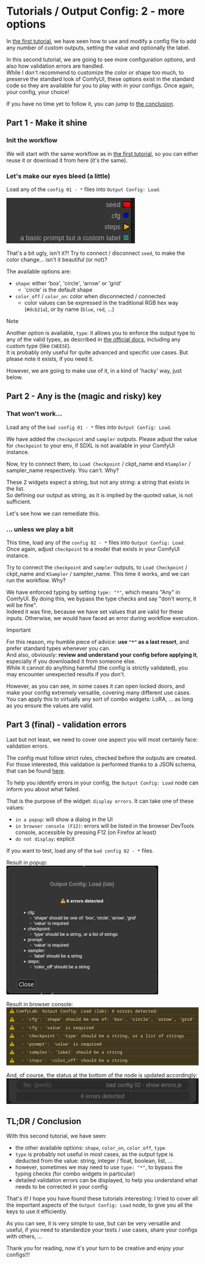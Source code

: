 # Tutorials / Output Config: 2 - more options

In [the first tutorial](<../1%20-%20simple%20(value%20and%20label)/>), we have seen how to use and modify a config file to add any number of custom outputs, setting the value and optionally the label.

In this second tutorial, we are going to see more configuration options, and also how validation errors are handled. \
While I don't recommend to customize the color or shape too much, to preserve the standard look of ComfyUI, these options exist in the standard code so they are available for you to play with in your configs. Once again, your config, your choice!

If you have no time yet to follow it, you can jump to [the conclusion](#tldr--conclusion).

## Part 1 - Make it shine

### Init the workflow

We will start with the same workflow as in [the first tutorial](<../1%20-%20simple%20(value%20and%20label)/>), so you can either reuse it or download it from here (it's the same).

### Let's make our eyes bleed (a little)

Load any of the `config 01 - *` files into `Output Config: Load`.

![node detail](./details/result%2001.jpg)

That's a bit ugly, isn't it?! Try to connect / disconnect `seed`, to make the color change... isn't it beautiful (or not)?

The available options are:

- `shape`: either 'box', 'circle', 'arrow' or 'grid'
  - 'circle' is the default shape
- `color_off` / `color_on`: color when disconnected / connected
  - color values can be expressed in the traditional RGB hex way (`#dcb21a`), or by name (`blue`, `red`, ...)

> [!NOTE]
> Another option is available, `type`: it allows you to enforce the output type to any of the valid types, as described in [the official docs](https://docs.comfy.org/custom-nodes/custom_node_datatypes), including any custom type (like `CHEESE`). \
> It is probably only useful for quite advanced and specific use cases. But please note it exists, if you need it.

However, we are going to make use of it, in a kind of 'hacky' way, just below.

## Part 2 - Any is the (magic and risky) key

### That won't work...

Load any of the `bad config 01 - *` files into `Output Config: Load`.

We have added the `checkpoint` and `sampler` outputs. Please adjust the value for `checkpoint` to your env, if SDXL is not available in your ComfyUI instance.

Now, try to connect them, to `Load Checkpoint` / ckpt_name and `KSampler` / sampler_name respectively. You can't. Why?

These 2 widgets expect a string, but not any string: a string that exists in the list.\
So defining our output as string, as it is implied by the quoted value, is not sufficient.

Let's see how we can remediate this.

### ... unless we play a bit

This time, load any of the `config 02 - *` files into `Output Config: Load`. Once again, adjust `checkpoint` to a model that exists in your ComfyUI instance.

Try to connect the `checkpoint` and `sampler` outputs, to `Load Checkpoint` / ckpt_name and `KSampler` / sampler_name.
This time it works, and we can run the workflow. Why?

We have enforced typing by setting `type: "*"`, which means "Any" in ComfyUI. By doing this, we bypass the type checks and say "don't worry, it will be fine".\
Indeed it was fine, because we have set values that are valid for these inputs. Otherwise, we would have faced an error during workflow execution.

> [!IMPORTANT]
> For this reason, my humble piece of advice: **use `"*"` as a last resort**, and prefer standard types whenever you can.\
> And also, obviously: **review and understand your config before applying it**, especially if you downloaded it from someone else.\
> While it cannot do anything harmful (the config is strictly validated), you may encounter unexpected results if you don't.

However, as you can see, in some cases it can open locked doors, and make your config extremely versatile, covering many different use cases. You can apply this to virtually any sort of combo widgets: LoRA, ... as long as you ensure the values are valid.

## Part 3 (final) - validation errors

Last but not least, we need to cover one aspect you will most certainly face: validation errors.

The config must follow strict rules, checked before the outputs are created. For those interested, this validation is performed thanks to a JSON schema, that can be found [here](https://github.com/bugltd/ComfyLab-Pack/blob/main/src/schema/config.output.schema.json).

To help you identify errors in your config, the `Output Config: Load` node can inform you about what failed.

That is the purpose of the widget: `display errors`. It can take one of these values:

- `in a popup`: will show a dialog in the UI
- `in browser console (F12)`: errors will be listed in the browser DevTools console, accessible by pressing F12 (on Firefox at least)
- `do not display`: explicit

If you want to test, load any of the `bad config 02 - *` files.

Result in popup:\
![node detail](./details/error%2001.jpg)

Result in browser console:\
![node detail](./details/error%2002.jpg)

And, of course, the status at the bottom of the node is updated accordingly:
![node detail](./details/error%2003.jpg)

## TL;DR / Conclusion

With this second tutorial, we have seen:

- the other available options: `shape`, `color_on`, `color_off`, `type`
- `type` is probably not useful in most cases, as the output type is deducted from the value: string, integer / float, boolean, list, ...
- however, sometimes we may need to use `type: "*"`, to bypass the typing checks (for combo widgets in particular)
- detailed validation errors can be displayed, to help you understand what needs to be corrected in your config

That's it! I hope you have found these tutorials interesting: I tried to cover all the important aspects of the `Output Config: Load` node, to give you all the keys to use it efficiently.

As you can see, it is very simple to use, but can be very versatile and useful, if you need to standardize your tests / use cases, share your configs with others, ...

Thank you for reading, now it's your turn to be creative and enjoy your configs!!!
